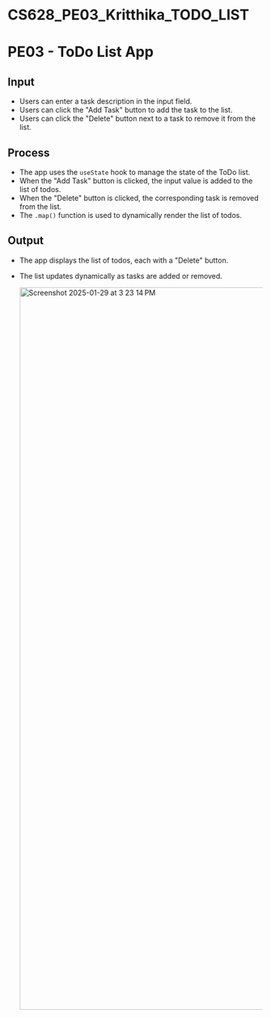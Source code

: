 # CS628_PE03_Kritthika_TODO_LIST
# PE03 - ToDo List App

## Input
- Users can enter a task description in the input field.
- Users can click the "Add Task" button to add the task to the list.
- Users can click the "Delete" button next to a task to remove it from the list.

## Process
- The app uses the `useState` hook to manage the state of the ToDo list.
- When the "Add Task" button is clicked, the input value is added to the list of todos.
- When the "Delete" button is clicked, the corresponding task is removed from the list.
- The `.map()` function is used to dynamically render the list of todos.

## Output
- The app displays the list of todos, each with a "Delete" button.
- The list updates dynamically as tasks are added or removed.


  <img width="1426" alt="Screenshot 2025-01-29 at 3 23 14 PM" src="https://github.com/user-attachments/assets/a2b0bcf8-c0c1-4bc3-9d94-0f017cf7eff9" />
